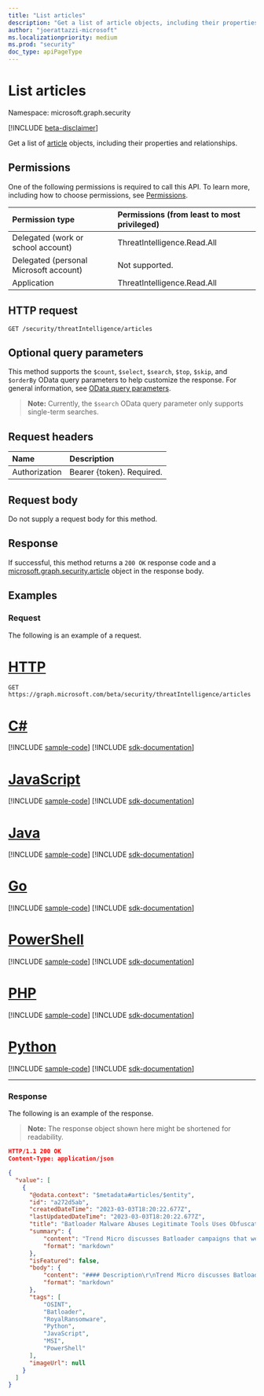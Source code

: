 ```yaml
---
title: "List articles"
description: "Get a list of article objects, including their properties and relationships."
author: "joerattazzi-microsoft"
ms.localizationpriority: medium
ms.prod: "security"
doc_type: apiPageType
---
```


# List articles

Namespace: microsoft.graph.security

[!INCLUDE [beta-disclaimer](../../includes/beta-disclaimer.md)]

Get a list of [article](../resources/security-article.md) objects, including their properties and relationships.

## Permissions

One of the following permissions is required to call this API. To learn more, including how to choose permissions, see [Permissions](/graph/permissions-reference).

|Permission type|Permissions (from least to most privileged)|
|:---|:---|
|Delegated (work or school account)|ThreatIntelligence.Read.All|
|Delegated (personal Microsoft account)|Not supported.|
|Application|ThreatIntelligence.Read.All|

## HTTP request

<!-- {
  "blockType": "ignored"
}
-->
``` http
GET /security/threatIntelligence/articles
```

## Optional query parameters

This method supports the `$count`, `$select`, `$search`, `$top`, `$skip`, and `$orderBy` OData query parameters to help customize the response. For general information, see [OData query parameters](/graph/query-parameters).

> **Note:** Currently, the `$search` OData query parameter only supports single-term searches.

## Request headers

|Name|Description|
|:---|:---|
|Authorization|Bearer {token}. Required.|

## Request body

Do not supply a request body for this method.

## Response

If successful, this method returns a `200 OK` response code and a [microsoft.graph.security.article](../resources/security-article.md) object in the response body.

## Examples

### Request

The following is an example of a request.
# [HTTP](#tab/http)
<!-- {
  "blockType": "request",
  "name": "get_article"
}
-->
``` http
GET https://graph.microsoft.com/beta/security/threatIntelligence/articles
```

# [C#](#tab/csharp)
[!INCLUDE [sample-code](../includes/snippets/csharp/get-article-csharp-snippets.md)]
[!INCLUDE [sdk-documentation](../includes/snippets/snippets-sdk-documentation-link.md)]

# [JavaScript](#tab/javascript)
[!INCLUDE [sample-code](../includes/snippets/javascript/get-article-javascript-snippets.md)]
[!INCLUDE [sdk-documentation](../includes/snippets/snippets-sdk-documentation-link.md)]

# [Java](#tab/java)
[!INCLUDE [sample-code](../includes/snippets/java/get-article-java-snippets.md)]
[!INCLUDE [sdk-documentation](../includes/snippets/snippets-sdk-documentation-link.md)]

# [Go](#tab/go)
[!INCLUDE [sample-code](../includes/snippets/go/get-article-go-snippets.md)]
[!INCLUDE [sdk-documentation](../includes/snippets/snippets-sdk-documentation-link.md)]

# [PowerShell](#tab/powershell)
[!INCLUDE [sample-code](../includes/snippets/powershell/get-article-powershell-snippets.md)]
[!INCLUDE [sdk-documentation](../includes/snippets/snippets-sdk-documentation-link.md)]

# [PHP](#tab/php)
[!INCLUDE [sample-code](../includes/snippets/php/get-article-php-snippets.md)]
[!INCLUDE [sdk-documentation](../includes/snippets/snippets-sdk-documentation-link.md)]

# [Python](#tab/python)
[!INCLUDE [sample-code](../includes/snippets/python/get-article-python-snippets.md)]
[!INCLUDE [sdk-documentation](../includes/snippets/snippets-sdk-documentation-link.md)]

---

### Response

The following is an example of the response.
>**Note:** The response object shown here might be shortened for readability.
<!-- {
  "blockType": "response",
  "truncated": true,
  "@odata.type": "microsoft.graph.security.article"
}
-->
``` json
HTTP/1.1 200 OK
Content-Type: application/json

{
  "value": [
    {
      "@odata.context": "$metadata#articles/$entity",
      "id": "a272d5ab",
      "createdDateTime": "2023-03-03T18:20:22.677Z",
      "lastUpdatedDateTime": "2023-03-03T18:20:22.677Z",
      "title": "Batloader Malware Abuses Legitimate Tools Uses Obfuscated JavaScript Files in Q4 2022 Attacks",
      "summary": {
          "content": "Trend Micro discusses Batloader campaigns that were observed in the last quarter of 2022.",
          "format": "markdown"
      },
      "isFeatured": false,
      "body": {
          "content": "#### Description\r\nTrend Micro discusses Batloader...",
          "format": "markdown"
      },
      "tags": [
          "OSINT",
          "Batloader",
          "RoyalRansomware",
          "Python",
          "JavaScript",
          "MSI",
          "PowerShell"
      ],
      "imageUrl": null
    }
  ]
}
```
